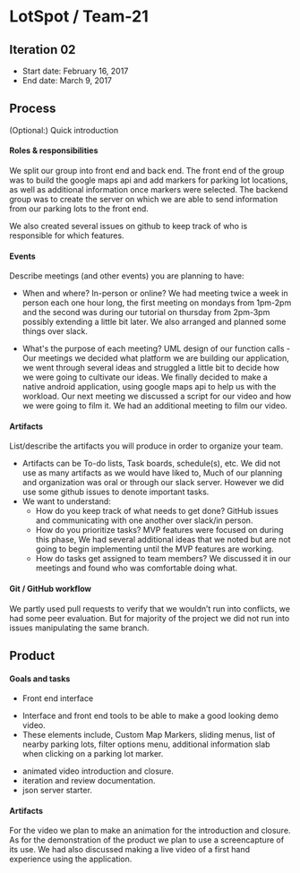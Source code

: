 ﻿# LotSpot / Team-21

## Iteration 02

* Start date: February 16, 2017
 * End date: March 9, 2017

## Process

(Optional:) Quick introduction

#### Roles & responsibilities

We split our group into front end and back end. The front end of the group was to build the google maps api and add markers for parking lot locations, as well as additional information once markers were selected. The backend group was to create the server on which we are able to send information from our parking lots to the front end.


We also created several issues on github to keep track of who is responsible for which features.

#### Events

Describe meetings (and other events) you are planning to have:

* When and where? In-person or online?
We had meeting twice a week in person each one hour long, the first meeting on mondays from 1pm-2pm and the second was during our tutorial on thursday from 2pm-3pm possibly extending a little bit later. We also arranged and planned some things over slack.

* What's the purpose of each meeting?
UML design of our function calls -
Our meetings we decided what platform we are building our application, we went through several ideas and struggled a little bit to decide how we were going to cultivate our ideas. We finally decided to make a native android application, using google maps api to help us with the workload. Our next meeting we discussed a script for our video and how we were going to film it. We had an additional meeting to film our video.

#### Artifacts

List/describe the artifacts you will produce in order to organize your team.       

* Artifacts can be To-do lists, Task boards, schedule(s), etc.
We did not use as many artifacts as we would have liked to, Much of our planning and organization was oral or through our slack server. However we did use some github issues to denote important tasks.
* We want to understand:
  * How do you keep track of what needs to get done?
GitHub issues and communicating with one another over slack/in person.
  * How do you prioritize tasks?
MVP features were focused on during this phase, We had several additional ideas that we noted but are not going to begin implementing until the MVP features are working.
  * How do tasks get assigned to team members?
We discussed it in our meetings and found who was comfortable doing what.

#### Git / GitHub workflow


We partly used pull requests to verify that we wouldn’t run into conflicts, we had some peer evaluation. But for majority of the project we did not run into issues manipulating the same branch.

## Product

#### Goals and tasks

- Front end interface
* Interface and front end tools to be able to make a good looking demo video.
* These elements include, Custom Map Markers, sliding menus, list of nearby parking lots, filter options menu, additional information slab when clicking on a parking lot marker.
- animated video introduction and closure.
- iteration and review documentation.
- json server starter.

#### Artifacts

For the video we plan to make an animation for the introduction and closure. As for the demonstration of the product we plan to use a screencapture of its use. We had also discussed making a live video of a first hand experience using the application.